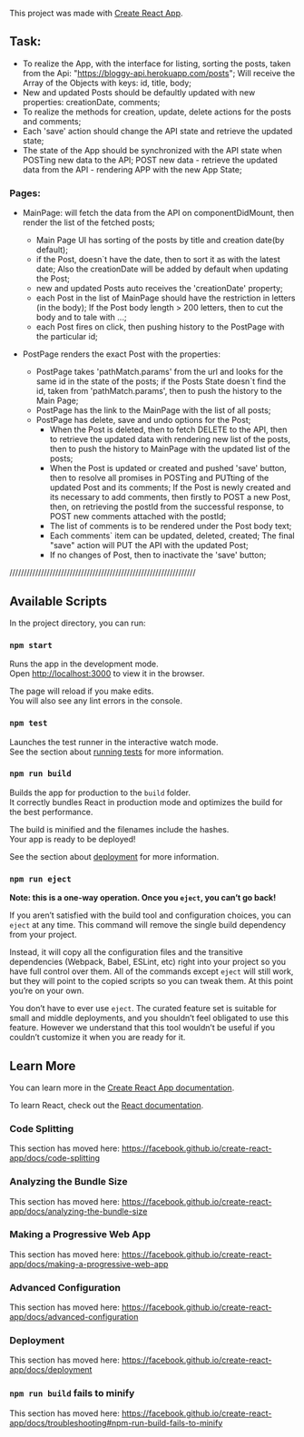 This project was made with [Create React App](https://github.com/facebook/create-react-app).

## Task: 
- To realize the App, with the interface for listing, sorting
the posts, taken from the Api: "https://bloggy-api.herokuapp.com/posts";
Will receive the Array of the Objects with keys: id, title, body;
- New and updated Posts should be defaultly updated with new
properties: creationDate, comments;
- To realize the methods for creation, update, delete actions 
for the posts and comments;
- Each 'save' action should change the API state and retrieve the 
updated state;
- The state of the App should be synchronized with the API state
when POSTing new data to the API; POST new data - retrieve the 
updated data from the API - rendering APP with the new App State;
    
### Pages: 
- MainPage: will fetch the data from the API on componentDidMount,
then render the list of the fetched posts;
    - Main Page UI has sorting of the posts by title and creation date(by default);
    - if the Post, doesn`t have the date, then to sort it as
    with the latest date; Also the creationDate will be added by
    default when updating the Post; 
    - new and updated Posts auto receives the 'creationDate'
    property; 
    - each Post in the list of MainPage should have the restriction in
    letters (in the body); If the Post body length > 200 letters,
    then to cut the body and to tale with ...;
    - each Post fires on click, then pushing history to the PostPage
    with the particular id;
        
- PostPage renders the exact Post with the properties:
    - PostPage takes 'pathMatch.params' from the url and looks for the same id
    in the state of the posts;
    if the Posts State doesn`t find the id, taken from 'pathMatch.params',
    then to push the history to the Main Page;
    - PostPage has the link to the MainPage with the list of all posts;
    - PostPage has delete, save and undo options for the Post;
      - When the Post is deleted, then to fetch DELETE to the API, 
      then to retrieve the updated data with rendering new list of the posts,
      then to push the history to MainPage with the updated list of the posts;
      - When the Post is updated or created and pushed 'save' button, then to
      resolve all promises in POSTing and PUTting of the updated Post and its
      comments; If the Post is newly created and its necessary to add comments,
      then firstly to POST a new Post, then, on retrieving the postId from the
      successful response, to POST new comments attached with the postId;
      - The list of comments is to be rendered under the Post body text;
      - Each comments` item can be updated, deleted, created;
      The final "save" action will PUT the API with the updated Post;
      - If no changes of Post, then to inactivate the 'save' button;
      
/////////////////////////////////////////////////////////////////


## Available Scripts

In the project directory, you can run:

### `npm start`

Runs the app in the development mode.<br>
Open [http://localhost:3000](http://localhost:3000) to view it in the browser.

The page will reload if you make edits.<br>
You will also see any lint errors in the console.

### `npm test`

Launches the test runner in the interactive watch mode.<br>
See the section about [running tests](https://facebook.github.io/create-react-app/docs/running-tests) for more information.

### `npm run build`

Builds the app for production to the `build` folder.<br>
It correctly bundles React in production mode and optimizes the build for the best performance.

The build is minified and the filenames include the hashes.<br>
Your app is ready to be deployed!

See the section about [deployment](https://facebook.github.io/create-react-app/docs/deployment) for more information.

### `npm run eject`

**Note: this is a one-way operation. Once you `eject`, you can’t go back!**

If you aren’t satisfied with the build tool and configuration choices, you can `eject` at any time. This command will remove the single build dependency from your project.

Instead, it will copy all the configuration files and the transitive dependencies (Webpack, Babel, ESLint, etc) right into your project so you have full control over them. All of the commands except `eject` will still work, but they will point to the copied scripts so you can tweak them. At this point you’re on your own.

You don’t have to ever use `eject`. The curated feature set is suitable for small and middle deployments, and you shouldn’t feel obligated to use this feature. However we understand that this tool wouldn’t be useful if you couldn’t customize it when you are ready for it.

## Learn More

You can learn more in the [Create React App documentation](https://facebook.github.io/create-react-app/docs/getting-started).

To learn React, check out the [React documentation](https://reactjs.org/).

### Code Splitting

This section has moved here: https://facebook.github.io/create-react-app/docs/code-splitting

### Analyzing the Bundle Size

This section has moved here: https://facebook.github.io/create-react-app/docs/analyzing-the-bundle-size

### Making a Progressive Web App

This section has moved here: https://facebook.github.io/create-react-app/docs/making-a-progressive-web-app

### Advanced Configuration

This section has moved here: https://facebook.github.io/create-react-app/docs/advanced-configuration

### Deployment

This section has moved here: https://facebook.github.io/create-react-app/docs/deployment

### `npm run build` fails to minify

This section has moved here: https://facebook.github.io/create-react-app/docs/troubleshooting#npm-run-build-fails-to-minify
